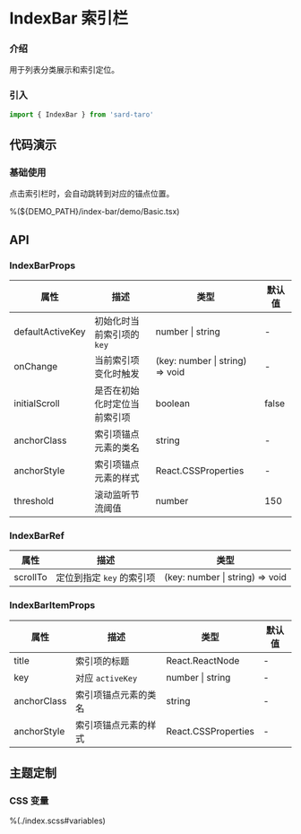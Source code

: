 # IndexBar 索引栏

### 介绍

用于列表分类展示和索引定位。

### 引入

```ts
import { IndexBar } from 'sard-taro'
```

## 代码演示

### 基础使用

点击索引栏时，会自动跳转到对应的锚点位置。

%(${DEMO_PATH}/index-bar/demo/Basic.tsx)

## API

### IndexBarProps

| 属性             | 描述                         | 类型                            | 默认值 |
| ---------------- | ---------------------------- | ------------------------------- | ------ |
| defaultActiveKey | 初始化时当前索引项的 `key`   | number \| string                | -      |
| onChange         | 当前索引项变化时触发         | (key: number \| string) => void | -      |
| initialScroll    | 是否在初始化时定位当前索引项 | boolean                         | false  |
| anchorClass      | 索引项锚点元素的类名         | string                          | -      |
| anchorStyle      | 索引项锚点元素的样式         | React.CSSProperties             | -      |
| threshold        | 滚动监听节流阈值             | number                          | 150    |

### IndexBarRef

| 属性     | 描述                      | 类型                            |
| -------- | ------------------------- | ------------------------------- |
| scrollTo | 定位到指定 `key` 的索引项 | (key: number \| string) => void |

### IndexBarItemProps

| 属性        | 描述                 | 类型                | 默认值 |
| ----------- | -------------------- | ------------------- | ------ |
| title       | 索引项的标题         | React.ReactNode     | -      |
| key         | 对应 `activeKey`     | number \| string    | -      |
| anchorClass | 索引项锚点元素的类名 | string              | -      |
| anchorStyle | 索引项锚点元素的样式 | React.CSSProperties | -      |

## 主题定制

### CSS 变量

%(./index.scss#variables)
